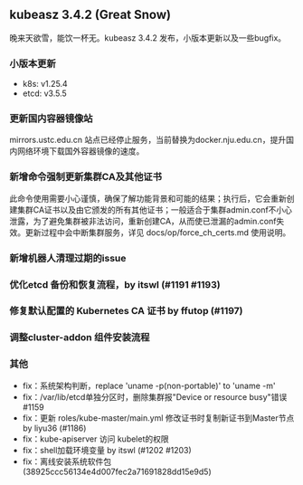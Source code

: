 ## kubeasz 3.4.2 (Great Snow)

晚来天欲雪，能饮一杯无。kubeasz 3.4.2 发布，小版本更新以及一些bugfix。

### 小版本更新

- k8s: v1.25.4
- etcd: v3.5.5

### 更新国内容器镜像站

mirrors.ustc.edu.cn 站点已经停止服务，当前替换为docker.nju.edu.cn，提升国内网络环境下载国外容器镜像的速度。

### 新增命令强制更新集群CA及其他证书

此命令使用需要小心谨慎，确保了解功能背景和可能的结果；执行后，它会重新创建集群CA证书以及由它颁发的所有其他证书；一般适合于集群admin.conf不小心泄露，为了避免集群被非法访问，重新创建CA，从而使已泄漏的admin.conf失效。更新过程中会中断集群服务，详见 docs/op/force_ch_certs.md 使用说明。

### 新增机器人清理过期的issue

### 优化etcd 备份和恢复流程，by itswl (#1191 #1193)

### 修复默认配置的 Kubernetes CA 证书 by ffutop (#1197)

### 调整cluster-addon 组件安装流程

### 其他

- fix：系统架构判断，replace 'uname -p(non-portable)' to 'uname -m'
- fix：/var/lib/etcd单独分区时，删除集群报"Device or resource busy"错误 #1159
- fix：更新 roles/kube-master/main.yml 修改证书时复制新证书到Master节点 by liyu36 (#1186)
- fix：kube-apiserver 访问 kubelet的权限
- fix：shell加载环境变量 by itswl (#1202 #1203)
- fix：离线安装系统软件包 (38925ccc56134e4d007fec2a71691828dd15e9d5)
